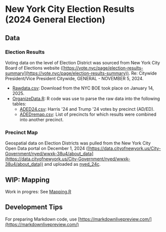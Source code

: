 # New York City Election Results (2024 General Election)

## Data

### Election Results

Voting data on the level of Election District was sourced from New York City Board of Elections website ([https://vote.nyc/page/election-results-summary](https://vote.nyc/page/election-results-summary)). Re: Citywide President/Vice President Citywide, GENERAL - NOVEMBER 5, 2024.

* [Rawdata.csv](Rawdata.csv): Download from the NYC BOE took place on January 14, 2025.
* [OrganizeData.R](OrganizeData.R): R code was use to parse the raw data into the following tables:
    * [ADED24.csv](ADED24.csv): Harris '24 and Trump '24 votes by precinct (AD/ED).
    * [ADEDremap.csv](ADEDremap.csv): List of precincts for which results were combined into another precinct.

### Precinct Map

Geospatial data on Election Districts was pulled from the New York City Open Data portal on December 1, 2024 ([https://data.cityofnewyork.us/City-Government/nyed/wwxk-38u4/about_data](https://data.cityofnewyork.us/City-Government/nyed/wwxk-38u4/about_data)) and uploaded as [nyed_24c](nyed_24c).

## WIP: Mapping 

Work in progres: See [Mapping.R](Mapping.R)

## Development Tips 
For preparing Markdown code, use [https://markdownlivepreview.com/](https://markdownlivepreview.com/)
